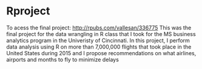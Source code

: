 # Rproject
To acess the final project: http://rpubs.com/vallesan/336775
This was the final project for the data wrangling in R class that I took for the MS business analytics program in the Univeristy of Cincinnati.
In this project, I perform data analysis using R on more than 7,000,000 flights that took place in the United States during 2015 and I	propose recommendations on what airlines, airports and months to fly to minimize delays

